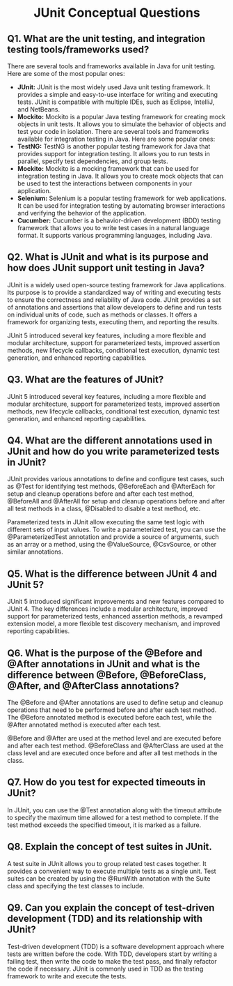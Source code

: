 <h1 align="center">
  JUnit Conceptual Questions
</h1>


## Q1. What are the unit testing, and integration testing tools/frameworks used?
There are several tools and frameworks available in Java for unit testing. Here are some of the most popular ones:

- **JUnit:** JUnit is the most widely used Java unit testing framework. It provides a simple and easy-to-use interface for writing and executing tests. JUnit is compatible with multiple IDEs, such as Eclipse, IntelliJ, and NetBeans.
- **Mockito:** Mockito is a popular Java testing framework for creating mock objects in unit tests. It allows you to simulate the behavior of objects and test your code in isolation. There are several tools and frameworks available for integration testing in Java. Here are some popular ones:
- **TestNG:** TestNG is another popular testing framework for Java that provides support for integration testing. It allows you to run tests in parallel, specify test dependencies, and group tests.
- **Mockito:** Mockito is a mocking framework that can be used for integration testing in Java. It allows you to create mock objects that can be used to test the interactions between components in your application.
- **Selenium:** Selenium is a popular testing framework for web applications. It can be used for integration testing by automating browser interactions and verifying the behavior of the application.
- **Cucumber:** Cucumber is a behavior-driven development (BDD) testing framework that allows you to write test cases in a natural language format. It supports various programming languages, including Java.

## Q2. What is JUnit and what is its purpose and how does JUnit support unit testing in Java?
JUnit is a widely used open-source testing framework for Java applications. Its purpose is to provide a standardized way of writing and executing tests to ensure the correctness and reliability of Java code.
JUnit provides a set of annotations and assertions that allow developers to define and run tests on individual units of code, such as methods or classes. It offers a framework for organizing tests, executing them, and reporting the results.

JUnit 5 introduced several key features, including a more flexible and modular architecture, support for parameterized tests, improved assertion methods, new lifecycle callbacks, conditional test execution, dynamic test generation, and enhanced reporting capabilities.


## Q3. What are the features of JUnit?
JUnit 5 introduced several key features, including a more flexible and modular architecture, support for parameterized tests, improved assertion methods, new lifecycle callbacks, conditional test execution, dynamic test generation, and enhanced reporting capabilities.

## Q4. What are the different annotations used in JUnit and how do you write parameterized tests in JUnit?
JUnit provides various annotations to define and configure test cases, such as @Test for identifying test methods, @BeforeEach and @AfterEach for setup and cleanup operations before and after each test method, @BeforeAll and @AfterAll for setup and cleanup operations before and after all test methods in a class, @Disabled to disable a test method, etc.


Parameterized tests in JUnit allow executing the same test logic with different sets of input values. To write a parameterized test, you can use the @ParameterizedTest annotation and provide a source of arguments, such as an array or a method, using the @ValueSource, @CsvSource, or other similar annotations.


## Q5. What is the difference between JUnit 4 and JUnit 5?
JUnit 5 introduced significant improvements and new features compared to JUnit 4. The key differences include a modular architecture, improved support for parameterized tests, enhanced assertion methods, a revamped extension model, a more flexible test discovery mechanism, and improved reporting capabilities.


## Q6. What is the purpose of the @Before and @After annotations in JUnit and what is the difference between @Before, @BeforeClass, @After, and @AfterClass annotations?
The @Before and @After annotations are used to define setup and cleanup operations that need to be performed before and after each test method. The @Before annotated method is executed before each test, while the @After annotated method is executed after each test.

@Before and @After are used at the method level and are executed before and after each test method.
@BeforeClass and @AfterClass are used at the class level and are executed once before and after all test methods in the class.


## Q7. How do you test for expected timeouts in JUnit?
In JUnit, you can use the @Test annotation along with the timeout attribute to specify the maximum time allowed for a test method to complete. If the test method exceeds the specified timeout, it is marked as a failure.


## Q8. Explain the concept of test suites in JUnit.
A test suite in JUnit allows you to group related test cases together. It provides a convenient way to execute multiple tests as a single unit. Test suites can be created by using the @RunWith annotation with the Suite class and specifying the test classes to include.


## Q9. Can you explain the concept of test-driven development (TDD) and its relationship with JUnit?
Test-driven development (TDD) is a software development approach where tests are written before the code. With TDD, developers start by writing a failing test, then write the code to make the test pass, and finally refactor the code if necessary. JUnit is commonly used in TDD as the testing framework to write and execute the tests.
